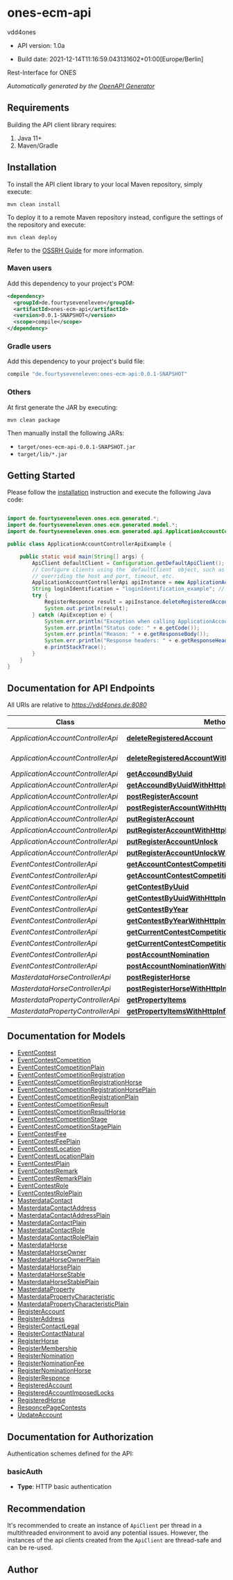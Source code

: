# ones-ecm-api

vdd4ones

- API version: 1.0a

- Build date: 2021-12-14T11:16:59.043131602+01:00[Europe/Berlin]

Rest-Interface for ONES


*Automatically generated by the [OpenAPI Generator](https://openapi-generator.tech)*

## Requirements

Building the API client library requires:

1. Java 11+
2. Maven/Gradle

## Installation

To install the API client library to your local Maven repository, simply execute:

```shell
mvn clean install
```

To deploy it to a remote Maven repository instead, configure the settings of the repository and execute:

```shell
mvn clean deploy
```

Refer to the [OSSRH Guide](http://central.sonatype.org/pages/ossrh-guide.html) for more information.

### Maven users

Add this dependency to your project's POM:

```xml
<dependency>
  <groupId>de.fourtyseveneleven</groupId>
  <artifactId>ones-ecm-api</artifactId>
  <version>0.0.1-SNAPSHOT</version>
  <scope>compile</scope>
</dependency>
```

### Gradle users

Add this dependency to your project's build file:

```groovy
compile "de.fourtyseveneleven:ones-ecm-api:0.0.1-SNAPSHOT"
```

### Others

At first generate the JAR by executing:

```shell
mvn clean package
```

Then manually install the following JARs:

- `target/ones-ecm-api-0.0.1-SNAPSHOT.jar`
- `target/lib/*.jar`

## Getting Started

Please follow the [installation](#installation) instruction and execute the following Java code:

```java

import de.fourtyseveneleven.ones.ecm.generated.*;
import de.fourtyseveneleven.ones.ecm.generated.model.*;
import de.fourtyseveneleven.ones.ecm.generated.api.ApplicationAccountControllerApi;

public class ApplicationAccountControllerApiExample {

    public static void main(String[] args) {
        ApiClient defaultClient = Configuration.getDefaultApiClient();
        // Configure clients using the `defaultClient` object, such as
        // overriding the host and port, timeout, etc.
        ApplicationAccountControllerApi apiInstance = new ApplicationAccountControllerApi(defaultClient);
        String loginIdentification = "loginIdentification_example"; // String | 
        try {
            RegisterResponce result = apiInstance.deleteRegisteredAccount(loginIdentification);
            System.out.println(result);
        } catch (ApiException e) {
            System.err.println("Exception when calling ApplicationAccountControllerApi#deleteRegisteredAccount");
            System.err.println("Status code: " + e.getCode());
            System.err.println("Reason: " + e.getResponseBody());
            System.err.println("Response headers: " + e.getResponseHeaders());
            e.printStackTrace();
        }
    }
}

```

## Documentation for API Endpoints

All URIs are relative to *https://vdd4ones.de:8080*

Class | Method | HTTP request | Description
------------ | ------------- | ------------- | -------------
*ApplicationAccountControllerApi* | [**deleteRegisteredAccount**](docs/ApplicationAccountControllerApi.md#deleteRegisteredAccount) | **DELETE** /rest/application/register/account/{loginIdentification} | 
*ApplicationAccountControllerApi* | [**deleteRegisteredAccountWithHttpInfo**](docs/ApplicationAccountControllerApi.md#deleteRegisteredAccountWithHttpInfo) | **DELETE** /rest/application/register/account/{loginIdentification} | 
*ApplicationAccountControllerApi* | [**getAccoundByUuid**](docs/ApplicationAccountControllerApi.md#getAccoundByUuid) | **GET** /rest/application/register/account/{accountUuid} | 
*ApplicationAccountControllerApi* | [**getAccoundByUuidWithHttpInfo**](docs/ApplicationAccountControllerApi.md#getAccoundByUuidWithHttpInfo) | **GET** /rest/application/register/account/{accountUuid} | 
*ApplicationAccountControllerApi* | [**postRegisterAccount**](docs/ApplicationAccountControllerApi.md#postRegisterAccount) | **POST** /rest/application/register/account | 
*ApplicationAccountControllerApi* | [**postRegisterAccountWithHttpInfo**](docs/ApplicationAccountControllerApi.md#postRegisterAccountWithHttpInfo) | **POST** /rest/application/register/account | 
*ApplicationAccountControllerApi* | [**putRegisterAccount**](docs/ApplicationAccountControllerApi.md#putRegisterAccount) | **PUT** /rest/application/register/account/{accountUuid} | 
*ApplicationAccountControllerApi* | [**putRegisterAccountWithHttpInfo**](docs/ApplicationAccountControllerApi.md#putRegisterAccountWithHttpInfo) | **PUT** /rest/application/register/account/{accountUuid} | 
*ApplicationAccountControllerApi* | [**putRegisterAccountUnlock**](docs/ApplicationAccountControllerApi.md#putRegisterAccountUnlock) | **PUT** /rest/application/register/account/unlock | 
*ApplicationAccountControllerApi* | [**putRegisterAccountUnlockWithHttpInfo**](docs/ApplicationAccountControllerApi.md#putRegisterAccountUnlockWithHttpInfo) | **PUT** /rest/application/register/account/unlock | 
*EventContestControllerApi* | [**getAccountContestCompetitionsResults**](docs/EventContestControllerApi.md#getAccountContestCompetitionsResults) | **GET** /rest/event/contest/result/account/{uuid} | 
*EventContestControllerApi* | [**getAccountContestCompetitionsResultsWithHttpInfo**](docs/EventContestControllerApi.md#getAccountContestCompetitionsResultsWithHttpInfo) | **GET** /rest/event/contest/result/account/{uuid} | 
*EventContestControllerApi* | [**getContestByUuid**](docs/EventContestControllerApi.md#getContestByUuid) | **GET** /rest/event/contest | 
*EventContestControllerApi* | [**getContestByUuidWithHttpInfo**](docs/EventContestControllerApi.md#getContestByUuidWithHttpInfo) | **GET** /rest/event/contest | 
*EventContestControllerApi* | [**getContestByYear**](docs/EventContestControllerApi.md#getContestByYear) | **GET** /rest/event/contests | 
*EventContestControllerApi* | [**getContestByYearWithHttpInfo**](docs/EventContestControllerApi.md#getContestByYearWithHttpInfo) | **GET** /rest/event/contests | 
*EventContestControllerApi* | [**getCurrentContestCompetitionsResults**](docs/EventContestControllerApi.md#getCurrentContestCompetitionsResults) | **GET** /rest/event/contest/result/current | 
*EventContestControllerApi* | [**getCurrentContestCompetitionsResultsWithHttpInfo**](docs/EventContestControllerApi.md#getCurrentContestCompetitionsResultsWithHttpInfo) | **GET** /rest/event/contest/result/current | 
*EventContestControllerApi* | [**postAccountNomination**](docs/EventContestControllerApi.md#postAccountNomination) | **POST** /rest/event/nomination/account/{uuid} | 
*EventContestControllerApi* | [**postAccountNominationWithHttpInfo**](docs/EventContestControllerApi.md#postAccountNominationWithHttpInfo) | **POST** /rest/event/nomination/account/{uuid} | 
*MasterdataHorseControllerApi* | [**postRegisterHorse**](docs/MasterdataHorseControllerApi.md#postRegisterHorse) | **POST** /rest/masterdata/horse/account/{uuid} | 
*MasterdataHorseControllerApi* | [**postRegisterHorseWithHttpInfo**](docs/MasterdataHorseControllerApi.md#postRegisterHorseWithHttpInfo) | **POST** /rest/masterdata/horse/account/{uuid} | 
*MasterdataPropertyControllerApi* | [**getPropertyItems**](docs/MasterdataPropertyControllerApi.md#getPropertyItems) | **GET** /rest/masterdata/property/items/{proptery} | 
*MasterdataPropertyControllerApi* | [**getPropertyItemsWithHttpInfo**](docs/MasterdataPropertyControllerApi.md#getPropertyItemsWithHttpInfo) | **GET** /rest/masterdata/property/items/{proptery} | 


## Documentation for Models

 - [EventContest](docs/EventContest.md)
 - [EventContestCompetition](docs/EventContestCompetition.md)
 - [EventContestCompetitionPlain](docs/EventContestCompetitionPlain.md)
 - [EventContestCompetitionRegistration](docs/EventContestCompetitionRegistration.md)
 - [EventContestCompetitionRegistrationHorse](docs/EventContestCompetitionRegistrationHorse.md)
 - [EventContestCompetitionRegistrationHorsePlain](docs/EventContestCompetitionRegistrationHorsePlain.md)
 - [EventContestCompetitionRegistrationPlain](docs/EventContestCompetitionRegistrationPlain.md)
 - [EventContestCompetitionResult](docs/EventContestCompetitionResult.md)
 - [EventContestCompetitionResultHorse](docs/EventContestCompetitionResultHorse.md)
 - [EventContestCompetitionStage](docs/EventContestCompetitionStage.md)
 - [EventContestCompetitionStagePlain](docs/EventContestCompetitionStagePlain.md)
 - [EventContestFee](docs/EventContestFee.md)
 - [EventContestFeePlain](docs/EventContestFeePlain.md)
 - [EventContestLocation](docs/EventContestLocation.md)
 - [EventContestLocationPlain](docs/EventContestLocationPlain.md)
 - [EventContestPlain](docs/EventContestPlain.md)
 - [EventContestRemark](docs/EventContestRemark.md)
 - [EventContestRemarkPlain](docs/EventContestRemarkPlain.md)
 - [EventContestRole](docs/EventContestRole.md)
 - [EventContestRolePlain](docs/EventContestRolePlain.md)
 - [MasterdataContact](docs/MasterdataContact.md)
 - [MasterdataContactAddress](docs/MasterdataContactAddress.md)
 - [MasterdataContactAddressPlain](docs/MasterdataContactAddressPlain.md)
 - [MasterdataContactPlain](docs/MasterdataContactPlain.md)
 - [MasterdataContactRole](docs/MasterdataContactRole.md)
 - [MasterdataContactRolePlain](docs/MasterdataContactRolePlain.md)
 - [MasterdataHorse](docs/MasterdataHorse.md)
 - [MasterdataHorseOwner](docs/MasterdataHorseOwner.md)
 - [MasterdataHorseOwnerPlain](docs/MasterdataHorseOwnerPlain.md)
 - [MasterdataHorsePlain](docs/MasterdataHorsePlain.md)
 - [MasterdataHorseStable](docs/MasterdataHorseStable.md)
 - [MasterdataHorseStablePlain](docs/MasterdataHorseStablePlain.md)
 - [MasterdataProperty](docs/MasterdataProperty.md)
 - [MasterdataPropertyCharacteristic](docs/MasterdataPropertyCharacteristic.md)
 - [MasterdataPropertyCharacteristicPlain](docs/MasterdataPropertyCharacteristicPlain.md)
 - [RegisterAccount](docs/RegisterAccount.md)
 - [RegisterAddress](docs/RegisterAddress.md)
 - [RegisterContactLegal](docs/RegisterContactLegal.md)
 - [RegisterContactNatural](docs/RegisterContactNatural.md)
 - [RegisterHorse](docs/RegisterHorse.md)
 - [RegisterMembership](docs/RegisterMembership.md)
 - [RegisterNomination](docs/RegisterNomination.md)
 - [RegisterNominationFee](docs/RegisterNominationFee.md)
 - [RegisterNominationHorse](docs/RegisterNominationHorse.md)
 - [RegisterResponce](docs/RegisterResponce.md)
 - [RegisteredAccount](docs/RegisteredAccount.md)
 - [RegisteredAccountImposedLocks](docs/RegisteredAccountImposedLocks.md)
 - [RegisteredHorse](docs/RegisteredHorse.md)
 - [ResponcePageContests](docs/ResponcePageContests.md)
 - [UpdateAccount](docs/UpdateAccount.md)


## Documentation for Authorization

Authentication schemes defined for the API:
### basicAuth


- **Type**: HTTP basic authentication


## Recommendation

It's recommended to create an instance of `ApiClient` per thread in a multithreaded environment to avoid any potential issues.
However, the instances of the api clients created from the `ApiClient` are thread-safe and can be re-used.

## Author




